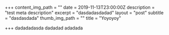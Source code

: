 +++
content_img_path = ""
date = 2019-11-13T23:00:00Z
description = "test meta description"
excerpt = "dasdadasdadad"
layout = "post"
subtitle = "dasdasdada"
thumb_img_path = ""
title = "Yoyoyoy"

+++
dadadadasda dadadad adadada